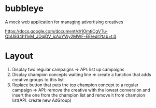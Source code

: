 # bubbleye
A mock web application for managing advertising creatives

https://docs.google.com/document/d/1OmtiCgVTu-QbU934h11vM_JOqjDV_icAxYWy2MWF-EE/edit?tab=t.0

# Layout
1. Display two regular campaigns => API: list up campaigns
2. Display champion concepts waiting line => create a function that adds creative groups to this list
3. Replace button that puts the top champion concept to a regular campaign => API: remove the creative with the lowest conversion and insert the one from the champion list and remove it from champion list(API: create new AdGroup)

